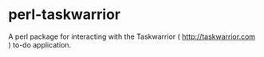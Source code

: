 # perl-taskwarrior
A perl package for interacting with the Taskwarrior ( http://taskwarrior.com ) to-do application.
